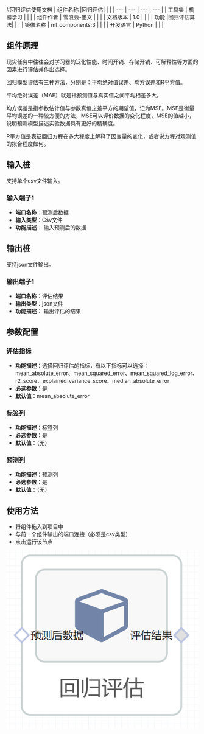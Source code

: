 #回归评估使用文档
| 组件名称 |回归评估|  |  |
| --- | --- | --- | --- |
| 工具集 | 机器学习 |  |  |
| 组件作者 | 雪浪云-墨文 |  |  |
| 文档版本 | 1.0 |  |  |
| 功能 |回归评估算法|  |  |
| 镜像名称 | ml_components:3 |  |  |
| 开发语言 | Python |  |  |

## 组件原理
现实任务中往往会对学习器的泛化性能、时间开销、存储开销、可解释性等方面的因素进行评估并作出选择。

回归模型评估有三种方法，分别是：平均绝对值误差、均方误差和R平方值。

平均绝对误差（MAE）就是指预测值与真实值之间平均相差多大。

均方误差是指参数估计值与参数真值之差平方的期望值，记为MSE。MSE是衡量平均误差的一种较方便的方法，MSE可以评价数据的变化程度，MSE的值越小，说明预测模型描述实验数据具有更好的精确度。

R平方值是表征回归方程在多大程度上解释了因变量的变化，或者说方程对观测值的拟合程度如何。

## 输入桩
支持单个csv文件输入。
### 输入端子1

- **端口名称**：预测后数据
- **输入类型**：Csv文件
- **功能描述**： 输入预测后的数据
## 输出桩
支持json文件输出。
### 输出端子1

- **端口名称**：评估结果
- **输出类型**：json文件 
- **功能描述**： 输出评估的结果

## 参数配置
### 评估指标

- **功能描述**：选择回归评估的指标，有以下指标可以选择：mean_absolute_error、mean_squared_error、mean_squared_log_error、r2_score、explained_variance_score、median_absolute_error
- **必选参数**：是
- **默认值**：mean_absolute_error
### 标签列

- **功能描述**：标签列
- **必选参数**：是
- **默认值**：（无）
### 预测列

- **功能描述**：预测列
- **必选参数**：是
- **默认值**：（无）
## 使用方法
- 将组件拖入到项目中
- 与前一个组件输出的端口连接（必须是csv类型）
- 点击运行该节点


![](./img/回归评估.png)



